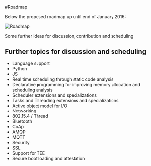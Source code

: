#Roadmap


Below the proposed roadmap up until end of January 2016:

![Roadmap](https://github.com/NETMF/llilum-pr/wiki/pics/Roadmap.png)

Some further ideas for discussion, contribution and scheduling

## Further topics for discussion and scheduling
* Language support
 * Python
 * JS
* Real time scheduling through static code analysis
 * Declarative programming for improving memory allocation and scheduling analysis 
 * Scheduler extensions and specializations
 * Tasks and Threading extensions and specializations
* Active object model for I/O
* Networking
 * 802.15.4 / Thread
 * Bluetooth 
 * CoAp
 * AMQP
 * MQTT
* Security
 * SSL 
 * Support for TEE 
 * Secure boot loading and attestation 

